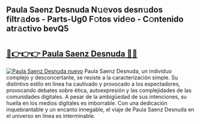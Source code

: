 ## Paula Saenz Desnuda N𝚞𝚎vos desn𝚞dos filtr𝚊dos - Parts-Ug0 F𝚘tos vid𝚎o - C𝚘ntenido atr𝚊ctivo bevQ5

# <h2><a href="http://mbabdyf.tromn.icu/?c=Paula+Saenz+Desnuda">🔗👉👉👉 Paula Saenz Desnuda 🔗🔗</a></h2>

[![Paula Saenz Desnuda nuevo](https://i.imgur.com/pEAQMta.gif)](http://mbabdyf.tromn.icu/?c=Paula+Saenz+Desnuda)
Paula Saenz Desnuda, un individuo complejo y desconcertante, se resiste a la caracterización simple. Su distintivo estilo en línea ha cautivado y provocado a los espectadores, provocando debates sobre ética, autoexpresión y las complejidades de las comunidades digitales. A pesar de la ambigüedad de sus intenciones, su huella en los medios digitales es imborrable. Con una dedicación inquebrantable y un encanto innegable, el viaje de Paula Saenz Desnuda en el universo en línea es interminable.
